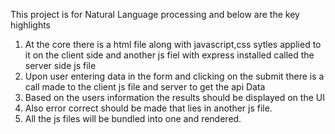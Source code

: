 
This project is for Natural Language processing and below are the key highlights

1. At the core there is a html file along with javascript,css sytles applied to it on the client side and another js fiel with express installed called the server side js file
2. Upon user entering data in the form and clicking on the submit there is a call made to the client js file and server to get the api Data
3. Based on the users information the results should be displayed on the UI
4. Also error correct should be made that lies in another js file. 
5. All the js files will be bundled into one and rendered.